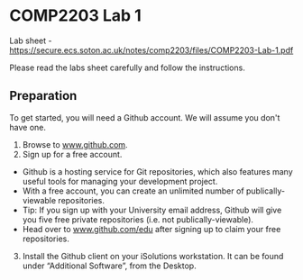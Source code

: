# COMP2203 Lab 1

Lab sheet - https://secure.ecs.soton.ac.uk/notes/comp2203/files/COMP2203-Lab-1.pdf

Please read the labs sheet carefully and follow the instructions.

## Preparation
To get started, you will need a Github account. We will assume you don't have one.
1. Browse to www.github.com.
2. Sign up for a free account.
  * Github is a hosting service for Git repositories, which also features many useful tools for managing your development project.
  * With a free account, you can create an unlimited number of publically-viewable repositories. 
  * Tip: If you sign up with your University email address, Github will give you five free private repositories (i.e. not publically-viewable).
  * Head over to www.github.com/edu after signing up to claim your free repositories.
3. Install the Github client on your iSolutions workstation. It can be found under “Additional Software”, from the Desktop.